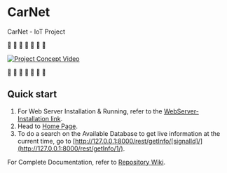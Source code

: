 # CarNet
CarNet - IoT Project

:vertical_traffic_light: :car: :blue_car: :red_car: :blue_car: :car: :vertical_traffic_light:

[![Project Concept Video](https://j.gifs.com/Rnq8LY.gif)](https://www.youtube.com/watch?v=YaGUMQTS-Yw)

:vertical_traffic_light: :car: :blue_car: :red_car: :blue_car: :car: :vertical_traffic_light:

## Quick start
1. For Web Server Installation & Running, refer to the [WebServer-Installation link](https://github.com/scorpionhiccup/CarNet/wiki/WebServer-Installation).
2. Head to [Home Page](http://127.0.0.1:8000/home/).
3. To do a search on the Available Database to get live information at the current time, go to [http://127.0.0.1:8000/rest/getInfo/[signalId]/](http://127.0.0.1:8000/rest/getInfo/1/).

For Complete Documentation, refer to [Repository Wiki](https://github.com/scorpionhiccup/CarNet/wiki).
